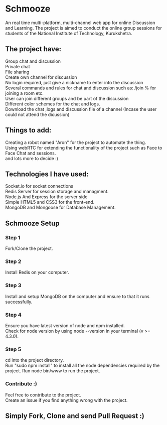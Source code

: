 # Schmooze
An real time multi-platform, multi-channel web app for online Discussion and Learning. The project is aimed to conduct the online group sessions for students  of the National Institute of Technology, Kurukshetra.
<h2>The project have:</h2>

Group chat and discussion<br/>
Private chat<br/>
File sharing <br/>
Create own channel for discussion<br/>
No login required, just give a nickname to enter into the discussion<br/>
Several commands and rules for chat and discussion such as:  /join %<room name>  for joining a room etc.<br/>
User can join different groups and be part of the discussion<br/>
Different color schemes for the chat and logs.<br/>
Download the chat ,logs and discussion file of a channel (Incase the user could not attend the dicussion)


<h2>Things to add:</h2>
Creating a robot named "Aron" for the project to automate the thing.<br/>
Using webRTC for extending the functionality of the project such as Face to Face Chat and sessions.<br/>
and lots more to decide :)</br>


<h2>Technologies I have used:</h2>
Socket.io for socket connections<br/>
Redis Server for session storage and managment.<br/>
Node.js And Express for the server side<br/>
Simple HTML5 and CSS3 for the front-end.<br/>
MongoDB and Mongoose for Database Management.

<h2>Schmooze Setup</h2>
<h3>Step 1</h3>
Fork/Clone the project.

<h3>Step 2</h3>
Install Redis on your computer.

<h3>Step 3</h3>
Install and setup MongoDB on the computer and ensure to that it runs successfully.

<h3>Step 4</h3>
Ensure you have latest version of node and npm installed.<br/>
Check for node version by using node --version in your terminal (v >= 4.3.0).

<h3>Step 5</h3>
cd into the project directory.<br/>
Run "sudo npm install" to install all the node dependencies required by the project. 
Run node bin/www to run the project.<br/>

<h3>Contribute :)</h3>
Feel free to contribute to the project.<br/>
Create an issue if you find anything wrong with the project.
<h2>Simply Fork, Clone and send Pull Request :)</h2>




